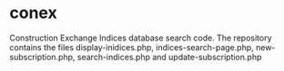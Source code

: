 # conex
Construction Exchange Indices database search code.
The repository contains the files
display-inidices.php,
indices-search-page.php,
new-subscription.php,
search-indices.php and
update-subscription.php
